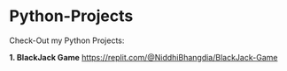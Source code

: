 # Python-Projects
Check-Out my Python Projects:

**1. BlackJack Game**
https://replit.com/@NiddhiBhangdia/BlackJack-Game
